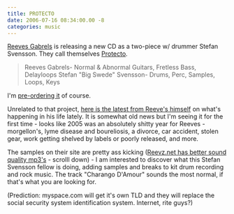 ```yaml
---
title: PROTECTO
date: 2006-07-16 08:34:00.00 -8
categories: music
---
```

[Reeves Gabrels](http://www.jokerbone.com/2005/04/09/reeves-gabrels-effects/) is releasing a new CD as a two-piece w/ drummer Stefan Svensson. They call themselves [Protecto](http://myspace.com/protecto).

> Reeves Gabrels- Normal & Abnormal Guitars, Fretless Bass, Delayloops Stefan "Big Swede" Svensson- Drums, Perc, Samples, Loops, Keys

I'm [pre-ordering it](http://www.bigswedestudios.com/musicstore.htm) of course.

Unrelated to that project, [here is the latest from Reeve's himself](http://reevz.net/forum.php?view=80) on what's happening in his life lately. It is somewhat old news but I'm seeing it for the first time - looks like 2005 was an absolutely shitty year for Reeves - morgellon's, lyme disease and boureliosis, a divorce, car accident, stolen gear, work getting shelved by labels or poorly released, and more.

The samples on their site are pretty ass kicking ([Reevz.net has better sound quality mp3's](http://reevz.net/news.php) - scrolll down) - I am interested to discover what this Stefan Svensson fellow is doing, adding samples and breaks to kit drum recording and rock music. The track "Charango D'Amour" sounds the most normal, if that's what you are looking for.

(Prediction: myspace.com will get it's own TLD and they will replace the social security system identification system. Internet, rite guys?)
